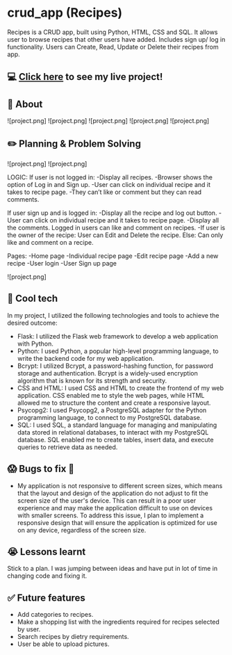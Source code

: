 # crud_app (Recipes)
Recipes is a CRUD app, built using Python, HTML, CSS and SQL. It allows user to browse recipes that other users have added. Includes sign up/ log in functionality. Users can Create, Read, Update or Delete their recipes from app.

## :computer: [Click here](https://www.google.com) to see my live project!
## :page_facing_up: About

![project.png]
![project.png]
![project.png]
![project.png]
![project.png]
## :pencil2: Planning & Problem Solving
![project.png]
![project.png]

LOGIC:
If user is not logged in:
-Display all recipes.
-Browser shows the option of Log in and Sign up.
-User can click on individual recipe and it takes to recipe page.
-They can’t like or comment but they can read comments.

If user sign up and is logged in:
-Display all the recipe and log out button.
-User can click on individual recipe and it takes to recipe page.
    -Display all the comments. Logged in users can like and comment on recipes. 
	-If user is the owner of the recipe:
		User can Edit and Delete the recipe. 
	Else:
		Can only like and comment on a recipe.


Pages:
-Home page
-Individual recipe page
-Edit recipe page
-Add a new recipe 
-User login 
-User Sign up page



![project.png]
## :rocket: Cool tech
In my project, I utilized the following technologies and tools to achieve the desired outcome:

- Flask: I utilized the Flask web framework to develop a web application with Python. 
- Python: I used Python, a popular high-level programming language, to write the backend code for my web application.
- Bcrypt: I utilized Bcrypt, a password-hashing function, for password storage and authentication. Bcrypt is a widely-used encryption algorithm that is known for its strength and security.
- CSS and HTML: I used CSS and HTML to create the frontend of my web application. CSS enabled me to style the web pages, while HTML allowed me to structure the content and create a responsive layout.
- Psycopg2: I used Psycopg2, a PostgreSQL adapter for the Python programming language, to connect to my PostgreSQL database. 
- SQL: I used SQL, a standard language for managing and manipulating data stored in relational databases, to interact with my PostgreSQL database. SQL enabled me to create tables, insert data, and execute queries to retrieve data as needed.


## :scream: Bugs to fix :poop:
- My application is not responsive to different screen sizes, which means that the layout and design of the application do not adjust to fit the screen size of the user's device. This can result in a poor user experience and may make the application difficult to use on devices with smaller screens. To address this issue, I plan to implement a responsive design that will ensure the application is optimized for use on any device, regardless of the screen size.  

## :sob: Lessons learnt
Stick to a plan. I was jumping between ideas and have put in lot of time in changing code and fixing it.

## :white_check_mark: Future features
- Add categories to recipes.
- Make a shopping list with the ingredients required for recipes selected by user.
- Search recipes by dietry requirements.
- User be able to upload pictures.